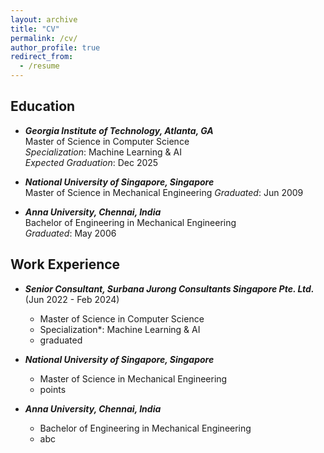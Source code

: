 ```yaml
---
layout: archive
title: "CV"
permalink: /cv/
author_profile: true
redirect_from:
  - /resume
---
```


## Education ##
- ***Georgia Institute of Technology, Atlanta, GA***  
  Master of Science in Computer Science  
  *Specialization*: Machine Learning & AI  
  *Expected Graduation*: Dec 2025  

- ***National University of Singapore, Singapore***  
  Master of Science in Mechanical Engineering
  *Graduated*: Jun 2009  

- ***Anna University, Chennai, India***  
  Bachelor of Engineering in Mechanical Engineering  
  *Graduated*: May 2006

## Work Experience ##
- ***Senior Consultant, Surbana Jurong Consultants Singapore Pte. Ltd.*** (Jun 2022 - Feb 2024)
  - Master of Science in Computer Science
  - Specialization*: Machine Learning & AI
  - graduated 

- ***National University of Singapore, Singapore***
  - Master of Science in Mechanical Engineering
  - points 

- ***Anna University, Chennai, India***  
  - Bachelor of Engineering in Mechanical Engineering
  - abc
